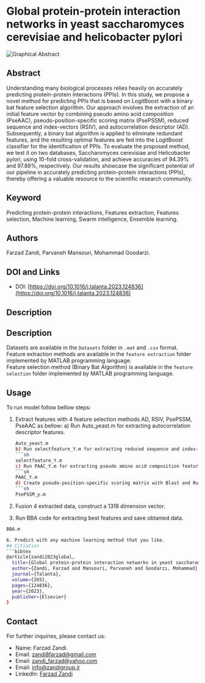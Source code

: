 # Global protein-protein interaction networks in yeast saccharomyces cerevisiae and helicobacter pylori
![Graphical Abstract](https://github.com/Farzad-Zandi/Global-PPI-networks-in-yeast-Sacchramyces-cerevisiae-and-Helicobacter-pylori/blob/main/Graphical%20Abstract.jpg)
## Abstract
Understanding many biological processes relies heavily on accurately predicting protein-protein interactions (PPIs). In this study, we propose a novel method for predicting PPIs that is based on LogitBoost with a binary bat feature selection algorithm. Our approach involves the extraction of an initial feature vector by combining pseudo amino acid composition (PseAAC), pseudo-position-specific scoring matrix (PsePSSM), reduced sequence and index-vectors (RSIV), and autocorrelation descriptor (AD). Subsequently, a binary bat algorithm is applied to eliminate redundant features, and the resulting optimal features are fed into the LogitBoost classifier for the identification of PPIs. To evaluate the proposed method, we test it on two databases, Saccharomyces cerevisiae and Helicobacter pylori, using 10-fold cross-validation, and achieve accuracies of 94.39% and 97.89%, respectively. Our results showcase the significant potential of our pipeline in accurately predicting protein-protein interactions (PPIs), thereby offering a valuable resource to the scientific research community.
## Keyword
Predicting protein-protein interactions, Features extraction, Features selection, Machine learning, Swarm intelligence, Ensemble learning.
## Authors
Farzad Zandi, Parvaneh Mansouri, Mohammad Goodarzi.
## DOI and Links
- DOI: [https://doi.org/10.1016/j.talanta.2023.124836](https://doi.org/10.1016/j.talanta.2023.124836)
## Description
## Description
Datasets are available in the `Datasets` folder in `.mat` and `.csv` format.  
Feature extraction methods are available in the `feature extraction` folder implemented by MATLAB programming language.  
Feature selection method (Binary Bat Algorithm) is available in the `feature selection` folder implemented by MATLAB programming language.  
## Usage
To run model follow bellow steps:
1. Extract features with 4 feature selection methods AD, RSIV, PsePSSM, PseAAC as bellow:
   a) Run Auto_yeast.m for extracting autocorrelation descriptor features.
   ```sh
   Auto_yeast.m
   b) Run selectfeature_Y.m for extracting reduced sequence and index-vectors features.
   ```sh
   selectfeature_Y.m
   c) Run PAAC_Y.m for extracting pseudo amino acid composition features.
   ```sh
   PAAC_Y.m
   d) Create pseudo-position-specific scoring matrix with Blast and Run PsePSSM_y.m for extracting pseudo-position-specific scoring matrix features.
   ```sh
   PsePSSM_y.m
3. Fusion 4 extracted data, construct a 1318 dimension vector.

4. Run BBA code for extracting best features and save obtanied data.
```sh
BBA.m

6. Predict with any machine learning method that you like.
## Citiation
```bibtex
@article{zandi2023global,
  title={Global protein-protein interaction networks in yeast saccharomyces cerevisiae and helicobacter pylori},
  author={Zandi, Farzad and Mansouri, Parvaneh and Goodarzi, Mohammad},
  journal={Talanta},
  volume={265},
  pages={124836},
  year={2023},
  publisher={Elsevier}
}
```
## Contact
For further inquiries, please contact us:
- Name: Farzad Zandi.
- Email: [zandi8farzad@gmail.com](zandi8farzad@gmail.com)
- Email: [zandi_farzad@yahoo.com](zandi_farzad@yahoo.com)
- Email: [info@zandigroup.ir](info@zandigroup.ir)
- LinkedIn: [Farzad Zandi](https://www.linkedin.com/in/farzad-zandi-86a37326a/)
